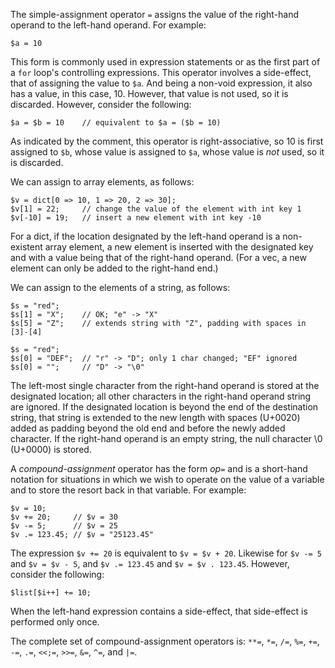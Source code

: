 The simple-assignment operator `=` assigns the value of the right-hand operand to the left-hand operand.  For example:

```Hack
$a = 10
```

This form is commonly used in expression statements or as the first part of a `for` loop's controlling expressions.  This 
operator involves a side-effect, that of assigning the value to `$a`.  And being a non-void expression, it also has a value, 
in this case, 10. However, that value is not used, so it is discarded.  However, consider the following:

```Hack
$a = $b = 10    // equivalent to $a = ($b = 10)
```

As indicated by the comment, this operator is right-associative, so 10 is first assigned to `$b`, whose value is assigned to `$a`, 
whose value is *not* used, so it is discarded.

We can assign to array elements, as follows:

```Hack
$v = dict[0 => 10, 1 => 20, 2 => 30];
$v[1] = 22;     // change the value of the element with int key 1
$v[-10] = 19;   // insert a new element with int key -10
```

For a dict, if the location designated by the left-hand operand is a non-existent array element, a new element is inserted with the 
designated key and with a value being that of the right-hand operand. (For a vec, a new element can only be added to the right-hand end.)

We can assign to the elements of a string, as follows:

```Hack
$s = "red";
$s[1] = "X";    // OK; "e" -> "X"
$s[5] = "Z";    // extends string with "Z", padding with spaces in [3]-[4]

$s = "red";
$s[0] = "DEF";  // "r" -> "D"; only 1 char changed; "EF" ignored
$s[0] = "";     // "D" -> "\0"
```

The left-most single character from the right-hand operand is stored at the designated location; all other characters in the right-hand 
operand string are ignored.  If the designated location is beyond the end of the destination string, that string is extended to the new 
length with spaces (U+0020) added as padding beyond the old end and before the newly added character. If the right-hand operand is an 
empty string, the null character \\0 (U+0000) is stored.

A *compound-assignment* operator has the form *op*`=` and is a short-hand notation for situations in which we wish to operate on the 
value of a variable and to store the resort back in that variable.  For example:

```Hack
$v = 10;
$v += 20;     // $v = 30
$v -= 5;      // $v = 25
$v .= 123.45; // $v = "25123.45"
```

The expression `$v += 20` is equivalent to `$v = $v + 20`. Likewise for `$v -= 5` and `$v = $v - 5`, and `$v .= 123.45` and
`$v = $v . 123.45`.  However, consider the following:

```Hack
$list[$i++] += 10;
```

When the left-hand expression contains a side-effect, that side-effect is performed only once.

The complete set of compound-assignment operators is: `**=`, `*=`, `/=`, `%=`, `+=`, `-=`, `.=`, `<<;=`, `>>=`, `&=`, `^=`, and `|=`.
